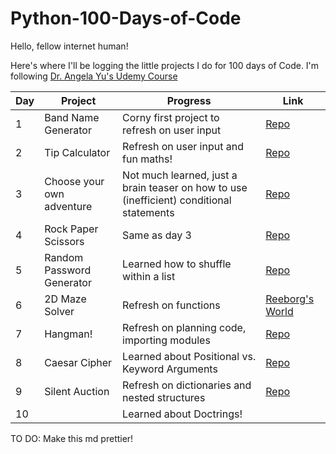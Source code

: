 # Python-100-Days-of-Code

Hello, fellow internet human!

Here's where I'll be logging the little projects I do for 100 days of Code. I'm following [Dr. Angela Yu's Udemy Course](https://www.udemy.com/course/100-days-of-code/)

| Day | Project | Progress | Link |
|-----|---------|----------|------|
|1|Band Name Generator|Corny first project to refresh on user input|[Repo](https://github.com/paulipotter/Python-100-Days-of-Code/tree/main/Band-Name-Generator/main.py)|
|2|Tip Calculator|Refresh on user input and fun maths!|[Repo](https://github.com/paulipotter/Python-100-Days-of-Code/tree/main/Tip-Calculator/main.py)|
|3|Choose your own adventure|Not much learned, just a brain teaser on how to use (inefficient) conditional statements|[Repo](https://github.com/paulipotter/Python-100-Days-of-Code/tree/main/Treasure-Island)|
|4|Rock Paper Scissors|Same as day 3|[Repo](https://github.com/paulipotter/Python-100-Days-of-Code/blob/main/Rock-Paper-Scissors/main.py)|
|5|Random Password Generator|Learned how to shuffle within a list|[Repo](https://github.com/paulipotter/Python-100-Days-of-Code/blob/main/Password-Generator/main.py)|
|6|2D Maze Solver|Refresh on functions|[Reeborg's World](https://reeborg.ca/reeborg.html?lang=en&mode=python&menu=worlds%2Fmenus%2Freeborg_intro_en.json&name=Maze&url=worlds%2Ftutorial_en%2Fmaze1.json)|
|7|Hangman!|Refresh on planning code, importing modules|[Repo](https://github.com/paulipotter/Python-100-Days-of-Code/tree/main/Hangman)|
|8|Caesar Cipher|Learned about Positional vs. Keyword Arguments|[Repo](https://github.com/paulipotter/Python-100-Days-of-Code/tree/main/Caesar-Cipher)|
|9|Silent Auction|Refresh on dictionaries and nested structures|[Repo](https://github.com/paulipotter/Python-100-Days-of-Code/tree/main/Silent-Auction)|
|10||Learned about Doctrings!



TO DO:
Make this md prettier!